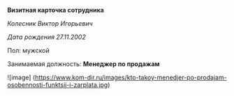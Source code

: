 **Визитная карточка сотрудника**

*Колесник Виктор Игорьевич*

*Дата рождения 27.11.2002*

Пол: мужской

Занимаемая должность: **Менеджер по продажам**

![image] (https://www.kom-dir.ru/images/kto-takoy-menedjer-po-prodajam-osobennosti-funktsii-i-zarplata.jpg)
